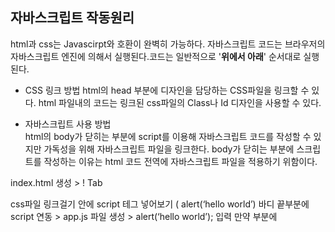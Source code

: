 ## 자바스크립트 작동원리   
html과 css는 Javascirpt와 호환이 완벽히 가능하다. 자바스크립트 코드는 브라우저의 자바스크립트 엔진에 의해서 실행된다.코드는 일반적으로 '**위에서 아래**' 순서대로 실행된다.

* CSS 링크 방법
html의 head 부분에 디자인을 담당하는 CSS파일을 링크할 수 있다. html 파일내의 코드는 링크된 css파일의 Class나 Id 디자인을 사용할 수 있다.  

* 자바스크립트 사용 방법  
html의 body가 닫히는 부분에 script를 이용해 자바스크립트 코드를 작성할 수 있지만 가독성을 위해 자바스크립트 파일을 링크한다.
body가 닫히는 부분에 스크립트를 작성하는 이유는 html 코드 전역에 자바스크립트 파일을 적용하기 위함이다.


index.html 생성 > ! Tab
<head>css파일 링크걸기
<body>안에 script 테그 넣어보기 (<body> alert(‘hello world’)
바디 끝부분에 script 연동 > app.js 파일 생성 > alert(‘hello world’); 입력
만약 <head>부분에 <script>를 넣는다면 <body>부분의 html영역보다 먼저 로드되기 때문에 <body>부분의 html코드에 <script>반영이 안됨. 그러므로 <script>는 바디 끝부분에 작성 및 연동.
